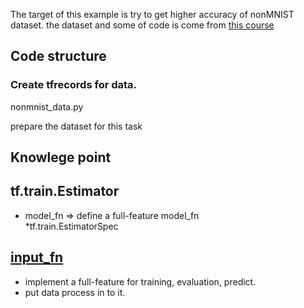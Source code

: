 The target of this example is try to get higher accuracy of nonMNIST dataset. the dataset and some of code is come from [this course](https://classroom.udacity.com/courses/ud730)

## Code structure

### Create tfrecords for data.
nonmnist_data.py

prepare the dataset for this task




## Knowlege point

## tf.train.Estimator 
* model_fn => define a full-feature model_fn    
    *tf.train.EstimatorSpec
    
## [input_fn](https://tensorflow.google.cn/get_started/input_fn)

* implement a full-feature for training, evaluation, predict.
* put data process in to it.


